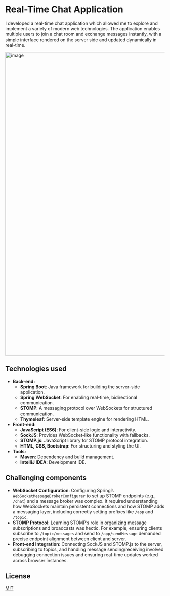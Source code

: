 # Real-Time Chat Application

I developed a real-time chat application which allowed me to explore and implement a variety of modern web technologies. The application enables multiple users to join a chat room and exchange messages instantly, with a simple interface rendered on the server side and updated dynamically in real-time.

<img width="959" alt="image" src="https://github.com/user-attachments/assets/b6897a31-2b83-472d-8c03-599a40e07be2" />

## Technologies used
- **Back-end:**
    - **Spring Boot**: Java framework for building the server-side application.
    - **Spring WebSocket**: For enabling real-time, bidirectional communication.
    - **STOMP**: A messaging protocol over WebSockets for structured communication.
    - **Thymeleaf**: Server-side template engine for rendering HTML.
- **Front-end:**
    - **JavaScript (ES6)**: For client-side logic and interactivity.
    - **SockJS**: Provides WebSocket-like functionality with fallbacks.
    - **STOMP.js**: JavaScript library for STOMP protocol integration.
    - **HTML, CSS, Bootstrap**: For structuring and styling the UI.
- **Tools:**
    - **Maven**: Dependency and build management.
    - **IntelliJ IDEA**: Development IDE.

## Challenging components
- **WebSocket Configuration**: Configuring Spring’s ```WebSocketMessageBrokerConfigurer``` to set up STOMP endpoints (e.g., ```/chat```) and a message broker was complex. It required understanding how WebSockets maintain persistent connections and how STOMP adds a messaging layer, including correctly setting prefixes like ```/app``` and ```/topic```.
- **STOMP Protocol**: Learning STOMP’s role in organizing message subscriptions and broadcasts was hectic. For example, ensuring clients subscribe to ```/topic/messages``` and send to ```/app/sendMessage``` demanded precise endpoint alignment between client and server.
- **Front-end Integration**: Connecting SockJS and STOMP.js to the server, subscribing to topics, and handling message sending/receiving involved debugging connection issues and ensuring real-time updates worked across browser instances.

## License

[MIT](https://choosealicense.com/licenses/mit/)
